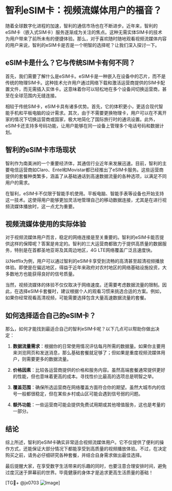 # 智利eSIM卡：视频流媒体用户的福音？

随着全球数字化进程的加速，智利的通信市场也在不断进步。近年来，智利的eSIM卡（嵌入式SIM卡）服务逐渐成为关注的焦点。这种无需实体SIM卡的技术为用户带来了前所未有的便捷体验。那么，对于喜欢随时随地观看视频流媒体内容的用户来说，智利的eSIM卡是否是一个明智的选择呢？让我们深入探讨一下。

## eSIM卡是什么？它与传统SIM卡有何不同？

首先，我们需要了解什么是eSIM卡。eSIM卡是一种嵌入在设备中的芯片，而不是传统的物理SIM卡。这种技术允许用户通过网络下载和激活运营商提供的SIM卡配置文件，而无需插入实体卡。这意味着你可以轻松地在多个设备间切换运营商，甚至在全球范围内无缝连接。

相较于传统SIM卡，eSIM卡具有诸多优势。首先，它的体积更小，更适合现代智能手机和平板电脑的设计需求。其次，由于不需要更换物理卡，用户可以在不离开家的情况下切换运营商或国家，极大地简化了国际旅行时的通讯设置。此外，eSIM卡还支持多号码功能，让用户能够在同一设备上管理多个电话号码和数据计划。

## 智利的eSIM卡市场现状

智利作为南美洲的一个重要经济体，其通信行业近年来发展迅速。目前，智利的主要电信运营商如Claro、Entel和Movistar都已经推出了eSIM卡服务。这些运营商提供的套餐种类繁多，涵盖了从基础通话到高速数据流量的各种选项，以满足不同用户的需求。

在智利，eSIM卡不仅限于智能手机使用。平板电脑、智能手表等设备也开始支持这一技术。这使得用户能够更加灵活地管理自己的移动数据连接，尤其是在进行视频流媒体播放时，这一点尤为重要。

## 视频流媒体使用的实际体验

对于视频流媒体用户而言，稳定的网络连接是至关重要的。智利的eSIM卡能否提供这样的保障呢？答案是肯定的。智利的三大运营商都致力于提供高质量的数据服务，特别是在首都圣地亚哥及其周边地区，4G LTE网络覆盖广泛且速度快。

以Netflix为例，用户可以通过智利的eSIM卡享受到流畅的高清甚至超清视频播放体验。即使是在偏远地区，得益于近年来政府对农村地区的网络基础设施投资，大多数地方也能获得良好的信号质量。

当然，视频流媒体的体验不仅仅取决于网络速度。还需要考虑数据流量的限制。因此，在选择eSIM卡套餐时，建议根据个人的观看习惯来挑选合适的方案。例如，如果你经常观看高清视频，可能需要选择包含大量高速数据流量的套餐。

## 如何选择适合自己的eSIM卡？

那么，如何才能找到最适合自己的智利eSIM卡呢？以下几点可以帮助你做出决定：

1. **数据流量需求**：根据你的日常使用情况评估每月所需的数据量。如果你主要用来浏览网页和发送消息，那么基础套餐就足够了；但如果是重度视频流媒体用户，则需要更多的数据流量。

2. **价格因素**：比较各运营商提供的价格和服务内容。虽然高端套餐通常提供更好的性能，但也意味着更高的成本。寻找性价比最高的选项总是明智之举。

3. **覆盖范围**：确保所选运营商在网络覆盖方面符合你的期望。虽然大城市内的信号一般都很稳定，但在某些乡村或山区可能会遇到信号弱的问题。

4. **额外功能**：一些运营商可能会提供免费试用期或其他增值服务，这也是考量的一部分。

## 结论

综上所述，智利的eSIM卡确实非常适合视频流媒体用户。它不仅提供了便利的操作方式，还能保证大部分情况下都能享受到高质量的视频播放体验。不过，在决定购买之前，请务必仔细研究各种套餐，并结合自身需求做出最佳选择。

最后提醒大家，在享受数字生活带来的乐趣的同时，也要注意合理安排时间，避免过度沉迷于屏幕前的世界。毕竟健康的身体才是追求更高生活质量的基础！

[TG💪+ @jx0703 ![Image](https://github.com/user-attachments/assets/dbca1d08-cadb-493c-b0ec-ad6f7a83f270)]